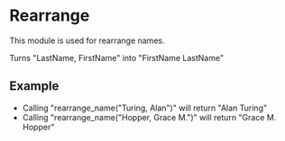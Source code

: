 Rearrange
==========

This module is used for rearrange names.

Turns "LastName, FirstName" into "FirstName LastName"

## Example

 * Calling "rearrange_name("Turing, Alan")" will return "Alan Turing" 
 * Calling "rearrange_name("Hopper, Grace M.")" will return "Grace M. Hopper"


